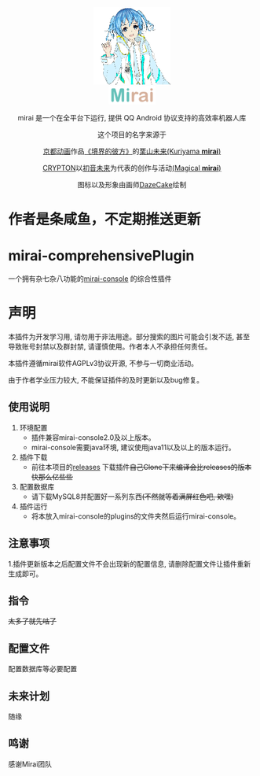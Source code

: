 <div style="text-align:center;vertical-align:middle;">
   <img width="157" src="doc/mirai-157x157.png" alt="logo">
   <br>
   <img width="95" src="doc/mirai.svg" alt="title">

mirai 是一个在全平台下运行, 提供 QQ Android 协议支持的高效率机器人库

这个项目的名字来源于
   <p><a href = "https://www.kyotoanimation.co.jp/">京都动画</a>作品<a href = "https://zh.moegirl.org.cn/zh-hans/%E5%A2%83%E7%95%8C%E7%9A%84%E5%BD%BC%E6%96%B9">《境界的彼方》</a>的<a href = "https://zh.moegirl.org.cn/zh-hans/%E6%A0%97%E5%B1%B1%E6%9C%AA%E6%9D%A5">栗山未来(Kuriyama <b>mirai</b>)</a></p>
   <p><a href = "https://www.crypton.co.jp/">CRYPTON</a>以<a href = "https://www.crypton.co.jp/miku_eng">初音未来</a>为代表的创作与活动<a href = "https://magicalmirai.com/2019/index_en.html">(Magical <b>mirai</b>)</a></p>
   图标以及形象由画师<a href = "https://github.com/DazeCake">DazeCake</a>绘制
</div>

# 作者是条咸鱼，不定期推送更新

# mirai-comprehensivePlugin

一个拥有杂七杂八功能的[mirai-console](https://github.com/mamoe/mirai-console) 的综合性插件

# 声明

本插件为开发学习用, 请勿用于非法用途。部分搜索的图片可能会引发不适, 甚至导致账号封禁以及群封禁, 请谨慎使用。作者本人不承担任何责任。

本插件遵循mirai软件AGPLv3协议开源, 不参与一切商业活动。

由于作者学业压力较大, 不能保证插件的及时更新以及bug修复。

## 使用说明

1. 环境配置
   - 插件兼容mirai-console2.0及以上版本。
   - mirai-console需要java环境, 建议使用java11以及以上的版本运行。
2. 插件下载
   - 前往本项目的[releases](https://github.com/meaningtree/mirai-setu/releases) 下载插件~~自己Clone下来编译会比releases的版本快那么亿些些~~
3. 配置数据库
   - 请下载MySQL8并配置好一系列东西~~(不然就等着满屏红色吧, 欸嘿)~~
4. 插件运行
   - 将本放入mirai-console的plugins的文件夹然后运行mirai-console。

## 注意事项

1.插件更新版本之后配置文件不会出现新的配置信息, 请删除配置文件让插件重新生成即可。

## 指令

~~太多了就先咕了~~

## 配置文件

配置数据库等必要配置

## 未来计划

随缘

## 鸣谢

感谢Mirai团队
